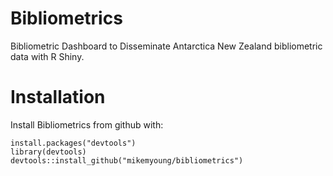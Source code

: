 # Bibliometrics

Bibliometric Dashboard to Disseminate Antarctica New Zealand bibliometric data with R Shiny.


# Installation

Install Bibliometrics from github with:

``` 
install.packages("devtools")
library(devtools)
devtools::install_github("mikemyoung/bibliometrics")
```
